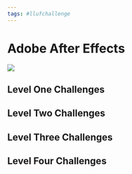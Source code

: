```yaml
---
tags: #llufchallenge
---
```


# Adobe After Effects

![](https://i.imgur.com/XHz3NBf.png)

## Level One Challenges 

## Level Two Challenges 

## Level Three Challenges 

## Level Four Challenges 